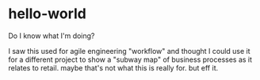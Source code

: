 # hello-world

Do I know what I'm doing?

I saw this used for agile engineering "workflow" and thought I could use it for a different project to show a "subway map" of business processes as it relates to retail. maybe that's not what this is really for. but eff it. 
